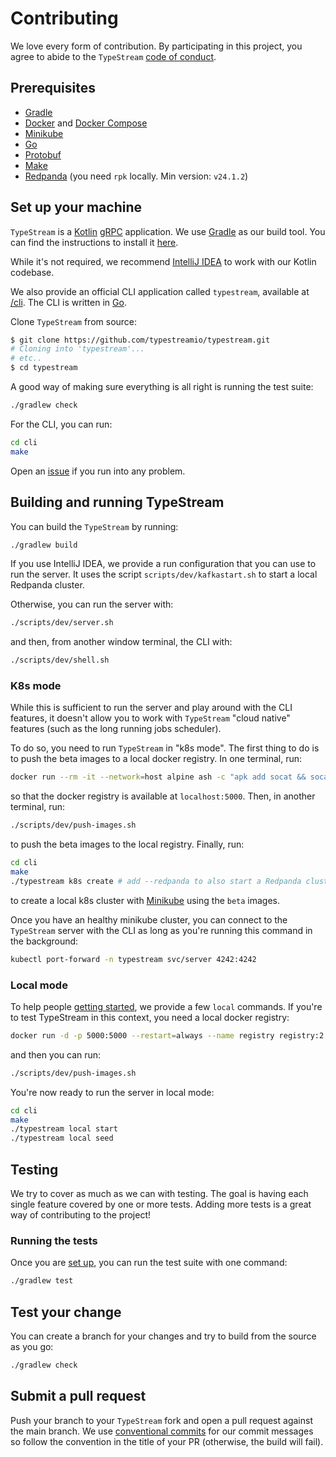 # Contributing

We love every form of contribution. By participating in this project, you agree
to abide to the `TypeStream` [code of conduct](/CODE_OF_CONDUCT.md).

## Prerequisites

- [Gradle](https://gradle.org/)
- [Docker](https://www.docker.com/) and [Docker Compose](https://docs.docker.com/compose/)
- [Minikube](https://minikube.sigs.k8s.io/docs/start/)
- [Go](https://go.dev)
- [Protobuf](https://protobuf.dev/)
- [Make](https://www.gnu.org/software/make/)
- [Redpanda](https://redpanda.com/) (you need `rpk` locally. Min version: `v24.1.2`)

## Set up your machine

`TypeStream` is a [Kotlin](https://kotlinlang.org/) [gRPC](https://grpc.io/)
application. We use [Gradle](https://gradle.org/) as our build tool. You can
find the instructions to install it [here](https://gradle.org/install/).

While it's not required, we recommend [IntelliJ
IDEA](https://www.jetbrains.com/idea/) to work with our Kotlin codebase.

We also provide an official CLI application called `typestream`, available at
[/cli](/cli). The CLI is written in [Go](https://go.dev).

Clone `TypeStream` from source:

```sh
$ git clone https://github.com/typestreamio/typestream.git
# Cloning into 'typestream'...
# etc..
$ cd typestream
```

A good way of making sure everything is all right is running the test suite:

```sh
./gradlew check
```

For the CLI, you can run:

```bash
cd cli
make
```

Open an [issue](https://github.com/typestreamio/typestream/issues/new) if you run
into any problem.

## Building and running TypeStream

You can build the `TypeStream` by running:

```sh
./gradlew build
```

If you use IntelliJ IDEA, we provide a run configuration that you can use to run
the server. It uses the script `scripts/dev/kafkastart.sh` to start a local
Redpanda cluster.

Otherwise, you can run the server with:

```sh
./scripts/dev/server.sh
```

and then, from another window terminal, the CLI with:

```sh
./scripts/dev/shell.sh
```

### K8s mode

While this is sufficient to run the server and play around with the CLI
features, it doesn't allow you to work with `TypeStream` "cloud native" features
(such as the long running jobs scheduler).

To do so, you need to run `TypeStream` in "k8s mode". The first thing to do is
to push the beta images to a local docker registry. In one terminal, run:

```sh
docker run --rm -it --network=host alpine ash -c "apk add socat && socat TCP-LISTEN:5000,reuseaddr,fork TCP:$(minikube -p typestream ip):5000"
```

so that the docker registry is available at `localhost:5000`. Then, in another terminal, run:

```sh
./scripts/dev/push-images.sh
```

to push the beta images to the local registry. Finally, run:

```sh
cd cli
make
./typestream k8s create # add --redpanda to also start a Redpanda cluster inside k8s
```

to create a local k8s cluster with
[Minikube](https://minikube.sigs.k8s.io/docs/start/) using the `beta` images.

Once you have an healthy minikube cluster, you can connect to the `TypeStream`
server with the CLI as long as you're running this command in the background:

```sh
kubectl port-forward -n typestream svc/server 4242:4242
```

### Local mode

To help people [getting started](https://docs.typestream.io), we provide a few
`local` commands. If you're to test TypeStream in this context, you need a local
docker registry:

```sh
docker run -d -p 5000:5000 --restart=always --name registry registry:2
```

and then you can run:

```sh
./scripts/dev/push-images.sh
```

You're now ready to run the server in local mode:

```sh
cd cli
make
./typestream local start
./typestream local seed
```

## Testing

We try to cover as much as we can with testing. The goal is having each single
feature covered by one or more tests. Adding more tests is a great way of
contributing to the project!

### Running the tests

Once you are [set up](#set-up-your-machine), you can run the test suite with one
command:

```sh
./gradlew test
```

## Test your change

You can create a branch for your changes and try to build from the source as you
go:

```sh
./gradlew check
```

## Submit a pull request

Push your branch to your `TypeStream` fork and open a pull request against the
main branch. We use [conventional commits](https://www.conventionalcommits.org/)
for our commit messages so follow the convention in the title of your PR
(otherwise, the build will fail).
